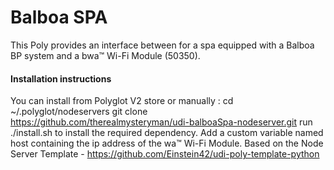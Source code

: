 # Balboa SPA  

This Poly provides an interface between  for a spa equipped with a Balboa BP system and a bwa™ Wi-Fi Module (50350).


#### Installation instructions
You can install from Polyglot V2 store or manually :
cd ~/.polyglot/nodeservers
git clone https://github.com/therealmysteryman/udi-balboaSpa-nodeserver.git
run ./install.sh to install the required dependency.
Add a custom variable named host containing the ip address of the wa™ Wi-Fi Module.
Based on the Node Server Template - https://github.com/Einstein42/udi-poly-template-python
